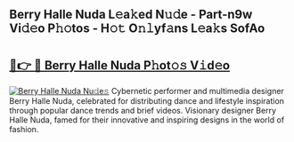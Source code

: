 ## Berry Halle Nuda L𝚎a𝚔ed N𝚞𝚍e - Part-n9w Vi𝚍𝚎o P𝚑𝚘tos - H𝚘𝚝 O𝚗𝚕yf𝚊ns L𝚎a𝚔s SofAo

# <h2><a href="http://kfen8e.oniu.top/?m=Berry+Halle+Nuda">🔗👉 🔴 Berry Halle Nuda P𝚑ot𝚘𝚜 V𝚒d𝚎o</a></h2>

[![Berry Halle Nuda Nu𝚍e𝚜](https://i.imgur.com/0qMVB7G.gif)](http://kfen8e.oniu.top/?m=Berry+Halle+Nuda)
Cybernetic performer and multimedia designer Berry Halle Nuda, celebrated for distributing dance and lifestyle inspiration through popular dance trends and brief videos. Visionary designer Berry Halle Nuda, famed for their innovative and inspiring designs in the world of fashion.  
